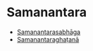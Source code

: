 # Samanantara

* [Samanantarasabhāga](Samanantara/Samanantarasabhaga.md)
* [Samanantaraghaṭanā](Samanantara/Samanantaraghatana.md)
